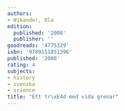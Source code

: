 ```yaml
---
authors:
- Wikander, Ola
edition:
  published: '2008'
  publisher: ''
goodreads: '4775329'
isbn: '9789151851396'
published: '2008'
rating: 4
subjects:
- history
- svenska
- science
title: "Ett tr\xE4d med vida grenar"
---
```


